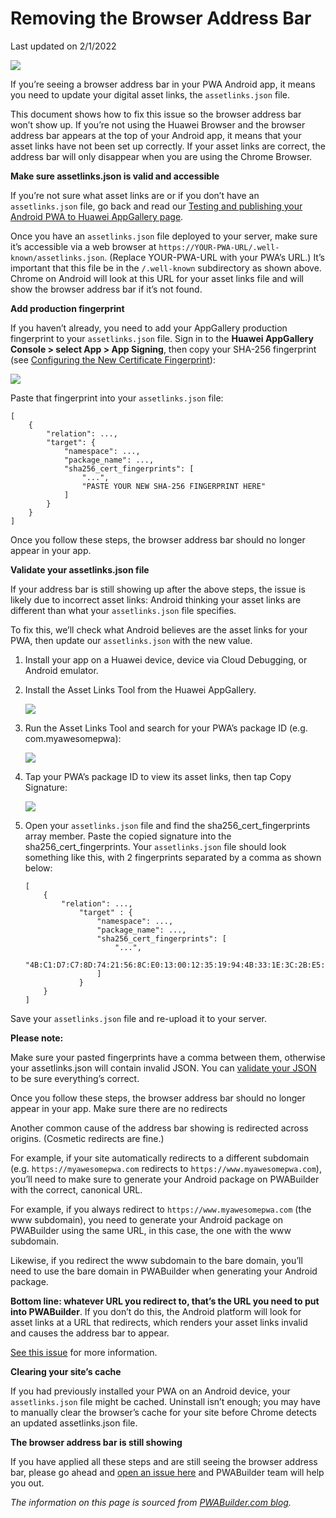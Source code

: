 # Removing the Browser Address Bar

Last updated on 2/1/2022

![](images/bg-vecteezy_illustration-of-programming-technology-for-maintain-machine_4244696.jpg)

If you’re seeing a browser address bar in your PWA Android app, it means you need to update your digital asset links, the `assetlinks.json` file.

This document shows how to fix this issue so the browser address bar won’t show up. If you’re not using the Huawei Browser and the browser address bar appears at the top of your Android app, it means that your asset links have not been set up correctly. If your asset links are correct, the address bar will only disappear when you are using the Chrome Browser.

**Make sure assetlinks.json is valid and accessible**

If you’re not sure what asset links are or if you don’t have an `assetlinks.json` file, go back and read our [Testing and publishing your Android PWA to Huawei AppGallery page](testing-and-publishing-your-app-to-huawei-appgallery.md).

Once you have an `assetlinks.json` file deployed to your server, make sure it’s accessible via a web browser at `https://YOUR-PWA-URL/.well-known/assetlinks.json`. (Replace YOUR-PWA-URL with your PWA’s URL.) It’s important that this file be in the `/.well-known` subdirectory as shown above. Chrome on Android will look at this URL for your asset links file and will show the browser address bar if it’s not found.

**Add production fingerprint**

If you haven’t already, you need to add your AppGallery production fingerprint to your `assetlinks.json` file. Sign in to the **Huawei AppGallery Console > select App > App Signing**, then copy your SHA-256 fingerprint (see [Configuring the New Certificate Fingerprint](https://developer.huawei.com/consumer/en/doc/development/AppGallery-connect-Guides/agc-appsigning-newapp-0000001052418290#section1959661616436)):

![](images/app-signing-sha256.png)

Paste that fingerprint into your `assetlinks.json` file:

	[
		{
			"relation": ...,
			"target": {
				"namespace": ...,
				"package_name": ...,
				"sha256_cert_fingerprints": [
					"...",
					"PASTE YOUR NEW SHA-256 FINGERPRINT HERE"
				]
			}
		}
	]

Once you follow these steps, the browser address bar should no longer appear in your app.

**Validate your assetlinks.json file**

If your address bar is still showing up after the above steps, the issue is likely due to incorrect asset links: Android thinking your asset links are different than what your `assetlinks.json` file specifies.

To fix this, we’ll check what Android believes are the asset links for your PWA, then update our `assetlinks.json` with the new value.

1.	Install your app on a Huawei device, device via Cloud Debugging, or Android emulator.
2.	Install the Asset Links Tool from the Huawei AppGallery.

	![](images/asset-link-tool.jpg)
3.	Run the Asset Links Tool and search for your PWA’s package ID (e.g. com.myawesomepwa):

	![](images/asset-link-tool-find.png)
4.	Tap your PWA’s package ID to view its asset links, then tap Copy Signature:

	![](images/asset-link-tool-result.png)
5.	Open your `assetlinks.json` file and find the sha256_cert_fingerprints array member. Paste the copied signature into the sha256_cert_fingerprints. Your `assetlinks.json` file should look something like this, with 2 fingerprints separated by a comma as shown below:

	
		[
			{
				"relation": ...,
					"target" : { 
						"namespace": ..., 
						"package_name": ...,
						"sha256_cert_fingerprints": [
							"...",
							"4B:C1:D7:C7:8D:74:21:56:8C:E0:13:00:12:35:19:94:4B:33:1E:3C:2B:E5:7A:04:04:FE:F9:3E:58:30:B0:F4"
						] 
					}
			}
		]
        
Save your `assetlinks.json` file and re-upload it to your server.

**Please note:**

Make sure your pasted fingerprints have a comma between them, otherwise your assetlinks.json will contain invalid JSON. You can [validate your JSON](https://jsonformatter.curiousconcept.com/) to be sure everything’s correct.

Once you follow these steps, the browser address bar should no longer appear in your app.
Make sure there are no redirects

Another common cause of the address bar showing is redirected across origins. (Cosmetic redirects are fine.)

For example, if your site automatically redirects to a different subdomain (e.g. `https://myawesomepwa.com` redirects to `https://www.myawesomepwa.com`), you’ll need to make sure to generate your Android package on PWABuilder with the correct, canonical URL.

For example, if you always redirect to `https://www.myawesomepwa.com` (the www subdomain), you need to generate your Android package on PWABuilder using the same URL, in this case, the one with the www subdomain.

Likewise, if you redirect the www subdomain to the bare domain, you’ll need to use the bare domain in PWABuilder when generating your Android package.

**Bottom line: whatever URL you redirect to, that’s the URL you need to put into PWABuilder**. If you don’t do this, the Android platform will look for asset links at a URL that redirects, which renders your asset links invalid and causes the address bar to appear.

[See this issue](https://github.com/GoogleChromeLabs/bubblewrap/issues/310#issuecomment-685505871) for more information.

**Clearing your site’s cache**

If you had previously installed your PWA on an Android device, your `assetlinks.json` file might be cached. Uninstall isn’t enough; you may have to manually clear the browser’s cache for your site before Chrome detects an updated assetlinks.json file.

**The browser address bar is still showing**

If you have applied all these steps and are still seeing the browser address bar, please go ahead and [open an issue here](https://github.com/pwa-builder/PWABuilder/issues/new?assignees=&labels=android-platform&body=Type%20your%20question%20here.%20Please%20include%20the%20URL%20to%20your%20app%20in%20Google%20Play.%0A%0A%3E%20If%20my%20answer%20was%20in%20the%20docs%20all%20along%2C%20I%20promise%20to%20give%20%245%20USD%20to%20charity.&title=Address%20bar%20still%20showing%20in%20my%20app) and PWABuilder team will help you out.







*The information on this page is sourced from [PWABuilder.com blog](https://blog.pwabuilder.com/docs/removing-the-browser-address-bar).*

